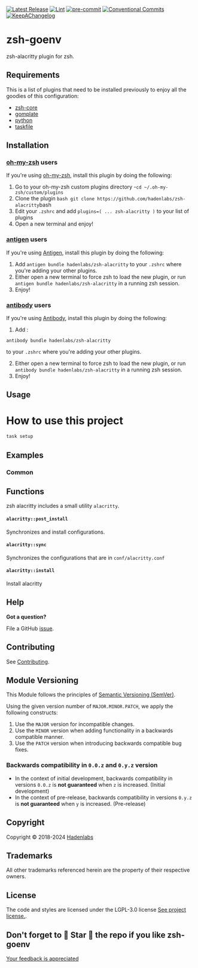 <!--


  ** DO NOT EDIT THIS FILE
  **
  ** 1) Make all changes to `provision/generator/README.yaml`
  ** 2) Run`task readme` to rebuild this file.
  **
  ** (We maintain HUNDREDS of open source projects. This is how we maintain our sanity.)
  **


  -->

[![Latest Release](https://img.shields.io/github/release/hadenlabs/zsh-alacritty)](https://github.com/hadenlabs/zsh-alacritty/releases) [![Lint](https://img.shields.io/github/workflow/status/hadenlabs/zsh-alacritty/lint-code)](https://github.com/hadenlabs/zsh-alacritty/actions?workflow=lint-code) [![pre-commit](https://img.shields.io/badge/pre--commit-enabled-brightgreen?logo=pre-commit&logoColor=white)](https://github.com/pre-commit/pre-commit) [![Conventional Commits](https://img.shields.io/badge/Conventional%20Commits-1.0.0-yellow)](https://conventionalcommits.org) [![KeepAChangelog](https://img.shields.io/badge/changelog-Keep%20a%20Changelog%20v1.0.0-orange)](https://keepachangelog.com)

# zsh-goenv

zsh-alacritty plugin for zsh.

## Requirements

This is a list of plugins that need to be installed previously to enjoy all the goodies of this configuration:

- [zsh-core](https://github.com/hadenlabs/zsh-core)
- [gomplate](https://github.com/hairyhenderson/gomplate)
- [python](https://www.python.org)
- [taskfile](https://github.com/go-task/task)

## Installation

<!-- Space: Projects -->
<!-- Parent: ZshAlacritty -->
<!-- Title: Installation Oh-My-Zsh ZshAlacritty -->
<!-- Label: ZshAlacritty -->
<!-- Label: Project -->
<!-- Label: Installation -->
<!-- Label: Oh-My-Zsh -->
<!-- Include: docs/disclaimer.md -->
<!-- Include: ac:toc -->

### [oh-my-zsh](https://github.com/ohmyzsh/ohmyzsh) users

If you're using [oh-my-zsh](https://github.com/ohmyzsh/ohmyzsh), install this plugin by doing the following:

1.  Go to your oh-my-zsh custom plugins directory -`cd ~/.oh-my-zsh/custom/plugins`
2.  Clone the plugin `bash git clone https://github.com/hadenlabs/zsh-alacritty`bash
3.  Edit your `.zshrc` and add `plugins=( ... zsh-alacritty )` to your list of plugins
4.  Open a new terminal and enjoy!
    <!-- Space: Projects -->
    <!-- Parent: ZshAlacritty -->
    <!-- Title: Installation Antigen ZshAlacritty -->
    <!-- Label: ZshAlacritty -->
    <!-- Label: Project -->
    <!-- Label: Installation -->
    <!-- Label: Antigen -->
    <!-- Include: docs/disclaimer.md -->
    <!-- Include: ac:toc -->

### [antigen](https://github.com/zsh-users/antigen) users

If you're using [Antigen](https://github.com/zsh-users/antigen), install this plugin by doing the following:

1.  Add `antigen bundle hadenlabs/zsh-alacritty` to your `.zshrc` where you're adding your other plugins.
2.  Either open a new terminal to force zsh to load the new plugin, or run `antigen bundle hadenlabs/zsh-alacritty` in a running zsh session.
3.  Enjoy!
    <!-- Space: Projects -->
    <!-- Parent: ZshAlacritty -->
    <!-- Title: Installation Antibody ZshAlacritty -->
    <!-- Label: ZshAlacritty -->
    <!-- Label: Project -->
    <!-- Label: Installation -->
    <!-- Include: docs/disclaimer.md -->
    <!-- Include: ac:toc -->

### [antibody](https://github.com/getantibody/antibody) users

If you're using [Antibody](https://github.com/getantibody/antibody), install this plugin by doing the following:

1.  Add :

```{.sourceCode .bash}
antibody bundle hadenlabs/zsh-alacritty
```

to your `.zshrc` where you're adding your other plugins.

2.  Either open a new terminal to force zsh to load the new plugin, or run `antibody bundle hadenlabs/zsh-alacritty` in a running zsh session.
3.  Enjoy!

## Usage

# How to use this project

```bash
task setup
```

## Examples

<!-- Space: Projects -->
<!-- Parent: ZshAlacritty -->
<!-- Title: Examples ZshAlacritty -->
<!-- Label: Examples -->
<!-- Include: ./../disclaimer.md -->
<!-- Include: ac:toc -->

### Common

## Functions

zsh alacritty includes a small utility `alacritty`.

#### `alacritty::post_install`

Synchronizes and install configurations.

#### `alacritty::sync`

Synchronizes the configurations that are in `conf/alacritty.conf`

#### `alacritty::install`

Install alacritty

## Help

**Got a question?**

File a GitHub [issue](https://github.com/hadenlabs/zsh-alacritty/issues).

## Contributing

See [Contributing](./docs/contributing.md).

## Module Versioning

This Module follows the principles of [Semantic Versioning (SemVer)](https://semver.org/).

Using the given version number of `MAJOR.MINOR.PATCH`, we apply the following constructs:

1. Use the `MAJOR` version for incompatible changes.
1. Use the `MINOR` version when adding functionality in a backwards compatible manner.
1. Use the `PATCH` version when introducing backwards compatible bug fixes.

### Backwards compatibility in `0.0.z` and `0.y.z` version

- In the context of initial development, backwards compatibility in versions `0.0.z` is **not guaranteed** when `z` is increased. (Initial development)
- In the context of pre-release, backwards compatibility in versions `0.y.z` is **not guaranteed** when `y` is increased. (Pre-release)

## Copyright

Copyright © 2018-2024 [Hadenlabs](https://hadenlabs.com)

## Trademarks

All other trademarks referenced herein are the property of their respective owners.

## License

The code and styles are licensed under the LGPL-3.0 license [See project license.](LICENSE).

## Don't forget to 🌟 Star 🌟 the repo if you like zsh-goenv

[Your feedback is appreciated](https://github.com/hadenlabs/zsh-alacritty/issues)
